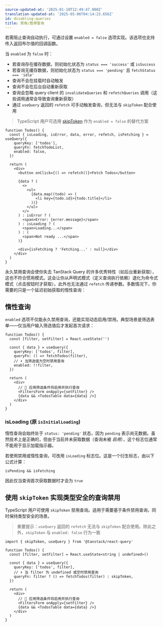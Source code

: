 ```yaml
---
source-updated-at: '2025-01-10T12:49:47.000Z'
translation-updated-at: '2025-05-06T04:14:23.656Z'
id: disabling-queries
title: 禁用/暂停查询
---
```


若需阻止查询自动执行，可通过设置 `enabled = false` 选项实现。该选项也支持传入返回布尔值的回调函数。

当 `enabled` 为 `false` 时：

- 若查询存在缓存数据，则初始化状态为 `status === 'success'` 或 `isSuccess`
- 若查询无缓存数据，则初始化状态为 `status === 'pending'` 且 `fetchStatus === 'idle'`
- 查询不会在挂载时自动触发
- 查询不会在后台自动重新获取
- 查询会忽略 query client 的 `invalidateQueries` 和 `refetchQueries` 调用（这些调用通常会导致查询重新获取）
- 通过 `useQuery` 返回的 `refetch` 可手动触发查询，但无法与 `skipToken` 配合使用

> TypeScript 用户可选用 [skipToken](#typesafe-disabling-of-queries-using-skiptoken) 作为 `enabled = false` 的替代方案

[//]: # '示例'

```tsx
function Todos() {
  const { isLoading, isError, data, error, refetch, isFetching } = useQuery({
    queryKey: ['todos'],
    queryFn: fetchTodoList,
    enabled: false,
  })

  return (
    <div>
      <button onClick={() => refetch()}>Fetch Todos</button>

      {data ? (
        <>
          <ul>
            {data.map((todo) => (
              <li key={todo.id}>{todo.title}</li>
            ))}
          </ul>
        </>
      ) : isError ? (
        <span>Error: {error.message}</span>
      ) : isLoading ? (
        <span>Loading...</span>
      ) : (
        <span>Not ready ...</span>
      )}

      <div>{isFetching ? 'Fetching...' : null}</div>
    </div>
  )
}
```

[//]: # '示例'

永久禁用查询会使你失去 TanStack Query 的许多优秀特性（如后台重新获取），这也不符合惯用模式。这会让你从声明式模式（定义查询执行依赖）退化为命令式模式（点击按钮时才获取）。此外也无法通过 `refetch` 传递参数。多数情况下，你需要的只是一个延迟初始获取的惰性查询：

## 惰性查询

`enabled` 选项不仅能永久禁用查询，还能实现动态启用/禁用。典型场景是筛选表单——仅当用户输入筛选值后才发起首次请求：

[//]: # '示例2'

```tsx
function Todos() {
  const [filter, setFilter] = React.useState('')

  const { data } = useQuery({
    queryKey: ['todos', filter],
    queryFn: () => fetchTodos(filter),
    // ⬇️ 当筛选值为空时禁用查询
    enabled: !!filter,
  })

  return (
    <div>
      // 🚀 应用筛选条件将启用并执行查询
      <FiltersForm onApply={setFilter} />
      {data && <TodosTable data={data} />}
    </div>
  )
}
```

[//]: # '示例2'

### isLoading (原 `isInitialLoading`)

惰性查询会始终处于 `status: 'pending'` 状态，因为 `pending` 表示尚无数据。虽然技术上是正确的，但由于当前并未获取数据（查询未被 _启用_），这个标志位通常不能用于显示加载指示器。

若使用禁用或惰性查询，可改用 `isLoading` 标志位。这是一个衍生标志，由以下公式计算：

`isPending && isFetching`

因此仅当查询首次获取数据时才会为 `true`

## 使用 `skipToken` 实现类型安全的查询禁用

TypeScript 用户可使用 `skipToken` 禁用查询。适用于需要基于条件禁用查询，同时保持类型安全的场景。

> 重要提示：`useQuery` 返回的 `refetch` 无法与 `skipToken` 配合使用。除此之外，`skipToken` 与 `enabled: false` 行为一致

[//]: # '示例3'

```tsx
import { skipToken, useQuery } from '@tanstack/react-query'

function Todos() {
  const [filter, setFilter] = React.useState<string | undefined>()

  const { data } = useQuery({
    queryKey: ['todos', filter],
    // ⬇️ 当 filter 为 undefined 或空时禁用查询
    queryFn: filter ? () => fetchTodos(filter) : skipToken,
  })

  return (
    <div>
      // 🚀 应用筛选条件将启用并执行查询
      <FiltersForm onApply={setFilter} />
      {data && <TodosTable data={data} />}
    </div>
  )
}
```

[//]: # '示例3'
